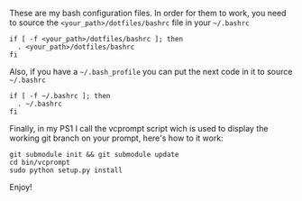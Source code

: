 These are my bash configuration files. In order for them to work, you need to source the `<your_path>/dotfiles/bashrc` file in your `~/.bashrc`

    if [ -f <your_path>/dotfiles/bashrc ]; then
      . <your_path>/dotfiles/bashrc
    fi

Also, if you have a `~/.bash_profile` you can put the next code in it to source `~/.bashrc`

    if [ -f ~/.bashrc ]; then
      . ~/.bashrc
    fi

Finally, in my PS1 I call the vcprompt script wich is used to display the working git branch on your prompt, here's how to it work:

    git submodule init && git submodule update
    cd bin/vcprompt
    sudo python setup.py install

Enjoy!

